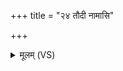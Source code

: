 +++
title = "२४ तौदी नामासि"

+++
<details><summary>मूलम् (VS)</summary>

तौदी॒ नामा॑सि क॒न्या᳡ घृ॒ताची॒ नाम॒ वा अ॑सि। अ॑धस्प॒देन॑ ते प॒दमा द॑दे विष॒दूष॑णम् ॥
</details>